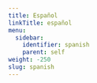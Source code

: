 ```yaml
---
title: Español
linkTitle: español
menu:
  sidebar:
    identifier: spanish
    parent: self
weight: -250
slug: spanish
---
```

